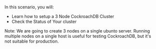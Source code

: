 In this scenario, you will:

* Learn how to setup a 3  Node CockroachDB Cluster 
* Check the Status of Your cluster

Note:  We are going to create 3 nodes on a single ubunto server. Running multiple nodes on a single host is useful for testing CockroachDB, but it's not suitable for production.

